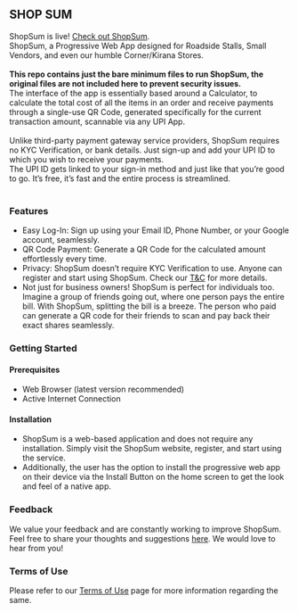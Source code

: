 <h2>SHOP SUM</h2>
ShopSum is live! <a href = "https://letsshopsum.netlify.app">Check out ShopSum</a>.<br/>
ShopSum, a Progressive Web App designed for Roadside Stalls, Small Vendors, and even our humble Corner/Kirana Stores.<br/>
<br>
<strong>This repo contains just the bare minimum files to run ShopSum, the original files are not included here to prevent security issues.</strong>
<br>
The interface of the app is essentially based around a Calculator, to calculate the total cost of all the items in an order and receive payments through a single-use QR Code, generated specifically for the current transaction amount, scannable via any UPI App.<br/>
<br/>
Unlike third-party payment gateway service providers, ShopSum requires no KYC Verification, or bank details. Just sign-up and add your UPI ID to which you wish to receive your payments.<br/> 
The UPI ID gets linked to your sign-in method and just like that you’re good to go. It’s free, it’s fast and the entire process is streamlined.<br/>
<br/>
<h3>Features</h3>
<ul>
    <li>Easy Log-In: Sign up using your Email ID, Phone Number, or your Google account, seamlessly.</li>
    <li>QR Code Payment: Generate a QR Code for the calculated amount effortlessly every time.</li>
    <li>Privacy: ShopSum doesn’t require KYC Verification to use. Anyone can register and start using ShopSum. Check our <a href="https://letsshopsum.netlify.app/termsncons">T&C</a> for more details.</li>
    <li>Not just for business owners! 
    ShopSum is perfect for individuals too. Imagine a group of friends going out, where one person pays the entire bill. With ShopSum, splitting the bill is a breeze. The person who paid can generate a QR code for their friends to scan and pay back their exact shares seamlessly.</li>
</ul>
<h3>Getting Started</h3>
<h4>Prerequisites</h4>
<ul>
    <li>Web Browser (latest version recommended)</li>
    <li>Active Internet Connection</li>
</ul>
<h4>Installation</h4>
<ul>
    <li>ShopSum is a web-based application and does not require any installation. Simply visit the ShopSum website, register, and start using the service.</li>
    <li>Additionally, the user has the option to install the progressive web app on their device via the Install Button on the home screen to get the look and feel of a native app.</li>
</ul>
<h3>Feedback</h3>
We value your feedback and are constantly working to improve ShopSum. <br/>
Feel free to share your thoughts and suggestions <a  href="https://letsshopsum.netlify.app/feedback">here</a>. We would love to hear from you!<br/>
<h3>Terms of Use</h3>
Please refer to our <a href="https://letsshopsum.netlify.app/termsncons">Terms of Use</a> page for more information regarding the same.
